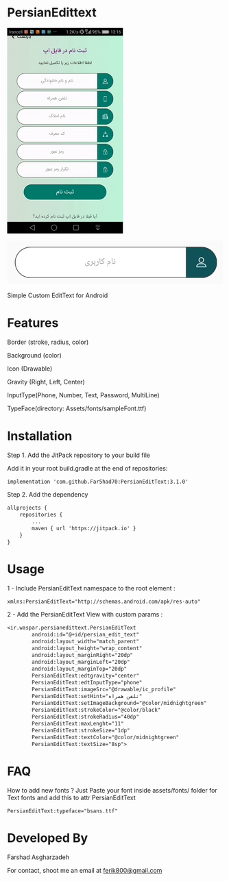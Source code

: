 # PersianEdittext

<img src="https://raw.githubusercontent.com/Far5had70/PersianEditText/master/ScreenVideo.gif" height="480" width="270">

![alt text](https://raw.githubusercontent.com/Far5had70/PersianEditText/master/Capture.png)

Simple Custom EditText for Android

# Features

Border (stroke, radius, color)

Background (color)

Icon (Drawable)

Gravity (Right, Left, Center)

InputType(Phone, Number, Text, Password, MultiLine)

TypeFace(directory: Assets/fonts/sampleFont.ttf)




# Installation

Step 1. Add the JitPack repository to your build file

Add it in your root build.gradle at the end of repositories:

	implementation 'com.github.Far5had70:PersianEditText:3.1.0'
	
Step 2. Add the dependency

	allprojects {
		repositories {
			...
			maven { url 'https://jitpack.io' }
		}
	}



# Usage

1 - Include PersianEditText namespace to the root element :

	xmlns:PersianEditText="http://schemas.android.com/apk/res-auto"

2 - Add the PersianEditText View with custom params :

	<ir.waspar.persianedittext.PersianEditText
            android:id="@+id/persian_edit_text"
            android:layout_width="match_parent"
            android:layout_height="wrap_content"
            android:layout_marginRight="20dp"
            android:layout_marginLeft="20dp"
            android:layout_marginTop="20dp"
            PersianEditText:edtgravity="center"
            PersianEditText:edtInputType="phone"
            PersianEditText:imageSrc="@drawable/ic_profile"
            PersianEditText:setHint="تلفن همراه"
            PersianEditText:setImageBackground="@color/midnightgreen"
            PersianEditText:strokeColor="@color/black"
            PersianEditText:strokeRadius="40dp"
            PersianEditText:maxLenght="11"
            PersianEditText:strokeSize="1dp"
            PersianEditText:textColor="@color/midnightgreen"
            PersianEditText:textSize="8sp">

# FAQ

How to add new fonts ? Just Paste your font inside assets/fonts/ folder for Text fonts and add this to attr PersianEditText

	PersianEditText:typeface="bsans.ttf"


# Developed By

Farshad Asgharzadeh

For contact, shoot me an email at ferik800@gmail.com
